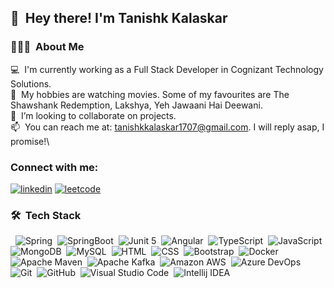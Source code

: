 ## 👋 &nbsp;Hey there! I'm Tanishk Kalaskar


<!--
**Tanishkkalaskar/Tanishkkalaskar** is a ✨ _special_ ✨ repository because its `README.md` (this file) appears on your GitHub profile.

Here are some ideas to get you started:

- 🔭 I’m currently working on ...
- 🌱 I’m currently learning ...
- 👯 I’m looking to collaborate on ...
- 🤔 I’m looking for help with ...
- 💬 Ask me about ...
- 📫 How to reach me: ...
- 😄 Pronouns: ...
- ⚡ Fun fact: ...
-->

### 👨🏻‍💻 &nbsp;About Me

💻 &nbsp;I'm currently working as a Full Stack Developer in Cognizant Technology Solutions.\
👀 &nbsp;My hobbies are watching movies. Some of my favourites are The Shawshank Redemption, Lakshya, Yeh Jawaani Hai Deewani.\
💞️ &nbsp;I’m looking to collaborate on projects.\
📫 &nbsp;You can reach me at: tanishkkalaskar1707@gmail.com. I will reply asap, I promise!\

### Connect with me:
[![linkedin](https://img.shields.io/badge/LinkedIn-0077B5?style=for-the-badge&logo=linkedin&logoColor=white)]([https://linkedin.com/in/jadhav-kunal](https://www.linkedin.com/in/tanishk-kalaskar-849292194/))
[![leetcode](https://img.shields.io/badge/-LeetCode-FFA116?style=for-the-badge&logo=LeetCode&logoColor=black)]([https://leetcode.com/jadhav-kunal](https://leetcode.com/tanishkkalaskar/))

### 🛠 &nbsp;Tech Stack
![]()&nbsp;
![Spring](https://img.shields.io/badge/Spring-6DB33F?style=for-the-badge&logo=spring&logoColor=white)&nbsp;
![SpringBoot](https://img.shields.io/badge/Spring_Boot-F2F4F9?style=for-the-badge&logo=spring-boot)&nbsp;
![Junit 5](https://img.shields.io/badge/Junit5-25A162?style=for-the-badge&logo=junit5&logoColor=white)&nbsp;
![Angular](https://img.shields.io/badge/Angular-DD0031?style=for-the-badge&logo=angular&logoColor=white)&nbsp;
![TypeScript](https://img.shields.io/badge/TypeScript-007ACC?style=for-the-badge&logo=typescript&logoColor=white)&nbsp;
![JavaScript](https://img.shields.io/badge/JavaScript-323330?style=for-the-badge&logo=javascript&logoColor=F7DF1E)&nbsp;
![MongoDB](https://img.shields.io/badge/MongoDB-4EA94B?style=for-the-badge&logo=mongodb&logoColor=white)&nbsp;
![MySQL](https://img.shields.io/badge/MySQL-005C84?style=for-the-badge&logo=mysql&logoColor=white)&nbsp;
![HTML](https://img.shields.io/badge/HTML5-E34F26?style=for-the-badge&logo=html5&logoColor=white)&nbsp;
![CSS](https://img.shields.io/badge/CSS3-1572B6?style=for-the-badge&logo=css3&logoColor=white)&nbsp;
![Bootstrap](https://img.shields.io/badge/Bootstrap-563D7C?style=for-the-badge&logo=bootstrap&logoColor=white)&nbsp;
![Docker](https://img.shields.io/badge/Docker-2CA5E0?style=for-the-badge&logo=docker&logoColor=white)&nbsp;
![Apache Maven](https://img.shields.io/badge/apache_maven-C71A36?style=for-the-badge&logo=apachemaven&logoColor=white)&nbsp;
![Apache Kafka](https://img.shields.io/badge/Apache_Kafka-231F20?style=for-the-badge&logo=apache-kafka&logoColor=white)&nbsp;
![Amazon AWS](https://img.shields.io/badge/Amazon_AWS-FF9900?style=for-the-badge&logo=amazonaws&logoColor=white)&nbsp;
![Azure DevOps](https://img.shields.io/badge/Azure_DevOps-0078D7?style=for-the-badge&logo=azure-devops&logoColor=white)&nbsp;
![Git](https://img.shields.io/badge/GIT-E44C30?style=for-the-badge&logo=git&logoColor=white)&nbsp;
![GitHub](https://img.shields.io/badge/GitHub-100000?style=for-the-badge&logo=github&logoColor=white)&nbsp;
![Visual Studio Code](https://img.shields.io/badge/VSCode-0078D4?style=for-the-badge&logo=visual%20studio%20code&logoColor=white)&nbsp;
![Intellij IDEA](https://img.shields.io/badge/IntelliJ_IDEA-000000.svg?style=for-the-badge&logo=intellij-idea&logoColor=white) &nbsp;
